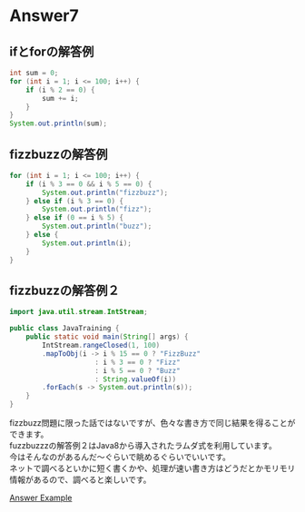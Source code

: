 # Answer7

## ifとforの解答例

```java
int sum = 0;
for (int i = 1; i <= 100; i++) {
    if (i % 2 == 0) {
        sum += i;
    }
}
System.out.println(sum);
```

## fizzbuzzの解答例

```java
for (int i = 1; i <= 100; i++) {
    if (i % 3 == 0 && i % 5 == 0) {
        System.out.println("fizzbuzz");
    } else if (i % 3 == 0) {
        System.out.println("fizz");
    } else if (0 == i % 5) {
        System.out.println("buzz");
    } else {
        System.out.println(i);
    }
}
```

## fizzbuzzの解答例２

```java
import java.util.stream.IntStream;

public class JavaTraining {
    public static void main(String[] args) {
        IntStream.rangeClosed(1, 100)
        .mapToObj(i -> i % 15 == 0 ? "FizzBuzz"
                     : i % 3 == 0 ? "Fizz"
                     : i % 5 == 0 ? "Buzz"
                     : String.valueOf(i))
        .forEach(s -> System.out.println(s));
    }
}
```

fizzbuzz問題に限った話ではないですが、色々な書き方で同じ結果を得ることができます。  
fuzzbuzzzの解答例２はJava8から導入されたラムダ式を利用しています。  
今はそんなのがあるんだ～ぐらいで眺めるぐらいでいいです。  
ネットで調べるといかに短く書くかや、処理が速い書き方はどうだとかモリモリ情報があるので、調べると楽しいです。  

[Answer Example](./07_question.html)